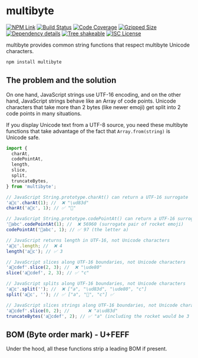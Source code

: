 # multibyte

[![NPM Link](https://img.shields.io/npm/v/multibyte?v=1.0.2)](https://npmjs.com/package/multibyte)
[![Build Status](https://ci.appveyor.com/api/projects/status/nk7pd6u6p2hqpeac?svg=true&v=1.0.2)](https://ci.appveyor.com/project/kensnyder/multibyte)
[![Code Coverage](https://codecov.io/gh/kensnyder/multibyte/branch/main/graph/badge.svg?token=KW4PAS3KKM&v=1.0.2)](https://codecov.io/gh/kensnyder/multibyte)
[![Gzipped Size](https://badgen.net/bundlephobia/minzip/multibyte/?label=minzipped+size)](https://bundlephobia.com/package/multibyte@1.0.2)
[![Dependency details](https://badgen.net/bundlephobia/dependency-count/multibyte)](https://www.npmjs.com/package/multibyte?activeTab=dependencies)
[![Tree shakeable](https://badgen.net/bundlephobia/tree-shaking/multibyte)](https://www.npmjs.com/package/multibyte)
[![ISC License](https://img.shields.io/npm/l/multibyte.svg?v=1.0.2)](https://opensource.org/licenses/ISC)

multibyte provides common string functions that respect multibyte Unicode characters.

```bash
npm install multibyte
```

## The problem and the solution

On one hand, JavaScript strings use UTF-16 encoding, and on the other hand,
JavaScript strings behave like an Array of code points. Unicode characters that
take more than 2 bytes (like newer emoji) get split into 2 code points in many
situations.

If you display Unicode text from a UTF-8 source, you need these multibyte
functions that take advantage of the fact that `Array.from(string)` is Unicode safe.

```js
import {
  charAt,
  codePointAt,
  length,
  slice,
  split,
  truncateBytes,
} from 'multibyte';

// JavaScript String.prototype.charAt() can return a UTF-16 surrogate
'a🚀c'.charAt(1); //  ❌ "\ud83d"
charAt('a🚀c', 1); // ✅ "🚀"

// JavaScript String.prototype.codePointAt() can return a UTF-16 surrogate
'🚀abc'.codePointAt(1); //  ❌ 56960 (surrogate pair of rocket emoji)
codePointAt('🚀abc', 1); // ✅ 97 (the letter a)

// JavaScript returns length in UTF-16, not Unicode characters
'a🚀c'.length; //  ❌ 4
length('a🚀c'); // ✅ 3

// JavaScript slices along UTF-16 boundaries, not Unicode characters
'a🚀cdef'.slice(2, 3); //  ❌ "\ude80"
slice('a🚀cdef', 2, 3); // ✅ "c"

// JavaScript splits along UTF-16 boundaries, not Unicode characters
'a🚀c'.split(''); //  ❌ ["a", "\ud83d", "\ude80", "c"]
split('a🚀c', ''); // ✅ ["a", "🚀", "c"] ✅

// JavaScript slices strings along UTF-16 boundaries, not Unicode characters
'a🚀cdef'.slice(0, 2); //       ❌ "a\ud83d"
truncateBytes('a🚀cdef', 2); // ✅ "a" (including the rocket would be 3 total bytes)
```

## BOM (Byte order mark) - U+FEFF

Under the hood, all these functions strip a leading BOM if present.
